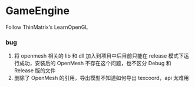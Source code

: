 # GameEngine
Follow ThinMatrix‘s LearnOpenGL



### bug

1. 将 openmesh 相关的 lib 和 dll 加入到项目中后目前只能在 release 模式下运行成功，安装后的 OpenMesh 不存在这个问题，也不区分 Debug 和 Release 版的文件
2. 删除了 OpenMesh 的引用，导出模型不知道如何导出 texcoord，api 太难用
